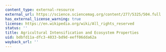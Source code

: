 ```yaml
---
content_type: external-resource
external_url: https://science.sciencemag.org/content/277/5325/504.full
has_external_license_warning: true
license: https://en.wikipedia.org/wiki/All_rights_reserved
status: ''
title: Agricultural Intensification and Ecosystem Properties
uid: bdbfd11a-dfc3-4033-bd9d-eeff06dda62a
wayback_url: ''
---
```

